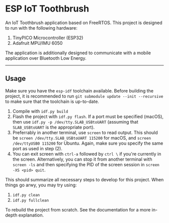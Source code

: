 # ESP IoT Toothbrush

An IoT Toothbrush application based on FreeRTOS. This project is designed to run with the following hardware: 

1. TinyPICO Microcontroller (ESP32)
2. Adafruit MPU/IMU 6050

The application is additionally designed to communicate with a mobile application over Bluetooth Low Energy. 

---

## Usage

Make sure you have the `esp-idf` toolchain available. Before building the project, it is recommended to run `git submodule update --init --recursive` to make sure that the toolchain is up-to-date. 

1. Compile with `idf.py build`
2. Flash the project with `idf.py flash`. If a port must be specified (macOS), then use `idf.py -p /dev/tty.SLAB_USBtoUART` (assuming that `SLAB_USBtoUART` is the appropriate port). 
3. Preferrably in another terminal, use `screen` to read output. This should be `screen /dev/tty.SLAB_USBtoUART 115200` for macOS, and `screen /dev/ttyUSB0 115200` for Ubuntu. Again, make sure you specify the same port as used in step (2). 
4. You can exit screen with `ctrl-a` followed by `ctrl \` if you're currently in the screen. Alternatively, you can stop it from another terminal with `screen -ls` and then specifying the PID of the screen session in `screen -XS <pid> quit`. 

This should summarize all necessary steps to develop for this project. When things go arwy, you may try using: 
1. `idf.py clean`
2. `idf.py fullclean`

To rebuild the project from scratch. See the documentation for a more in-depth explanation. 